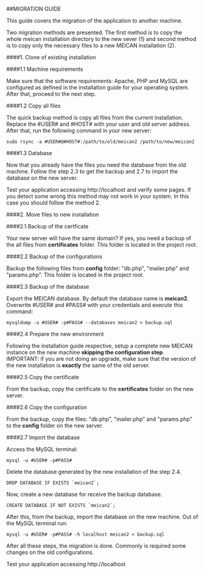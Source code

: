 ##MIGRATION GUIDE

This guide covers the migration of the application to another machine.

Two migration methods are presented. The first method is to copy the whole meican installation directory to the new sever (1) and second method is to copy only the necessary files to a new MEICAN installation (2).

####1. Clone of existing installation

####1.1 Machine requirements

Make sure that the software requirements: Apache, PHP and MySQL are configured as defined in the installation guide for your operating system. After that, proceed to the next step.

####1.2 Copy all files

The quick backup method is copy all files from the current installation. Replace the #USER# and #HOST# with your user and old server address. After that, run the following command in your new server:

```
sudo rsync -a #USER#@#HOST#:/path/to/old/meican2 /path/to/new/meican2
```

####1.3 Database

Now that you already have the files you need the database from the old machine. Follow the step 2.3 to get the backup and 2.7 to import the database on the new server.

Test your application accessing http://localhost and verify some pages. If you detect some wrong this method may not work in your system. In this case you should follow the method 2.

####2. Move files to new installation

####2.1 Backup of the certficate

Your new server will have the same domain? If yes, you need a backup of the all files from **certificates** folder. This folder is located in the project root.

####2.2 Backup of the configurations

Backup the following files from **config** folder: "db.php", "mailer.php" and "params.php". This folder is located in the project root.

####2.3 Backup of the database

Export the MEICAN database. By default the database name is **meican2**. Overwrite #USER# and #PASS# with your credentials and execute this command:

```
mysqldump -u #USER# -p#PASS# --databases meican2 > backup.sql
```

####2.4 Prepare the new environment

Following the installation guide respective, setup a complete new MEICAN instance on the new machine **skipping the configuration step**. IMPORTANT: if you are not doing an upgrade, make sure that the version of the new installation is **exactly** the same of the old server.

####2.5 Copy the certificate

From the backup, copy the certificate to the **certificates** folder on the new server.

####2.6 Copy the configuration

From the backup, copy the files: "db.php", "mailer.php" and "params.php" to the **config** folder on the new server.

####2.7 Import the database

Access the MySQL terminal:

```
mysql -u #USER# -p#PASS#
```

Delete the database generated by the new installation of the step 2.4. 

```
DROP DATABASE IF EXISTS `meican2`;
```

Now, create a new database for receive the backup database.

```
CREATE DATABASE IF NOT EXISTS `meican2`;
```

After this, from the backup, import the database on the new machine. Out of the MySQL terminal run:

```
mysql -u #USER# -p#PASS# -h localhost meican2 < backup.sql
```

After all these steps, the migration is done. Commonly is required some changes on the old configurations.

Test your application accessing http://localhost
